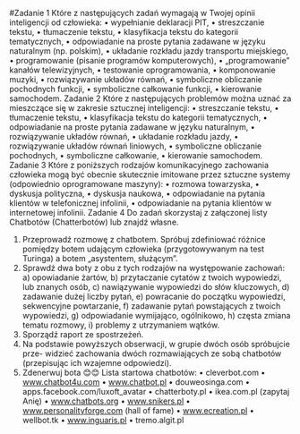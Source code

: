 #Zadanie 1
  Które z następujących zadań wymagają w Twojej opinii inteligencji od człowieka:
    • wypełnianie deklaracji PIT,
    • streszczanie tekstu,
    • tłumaczenie tekstu,
    • klasyfikacja tekstu do kategorii tematycznych,
    • odpowiadanie na proste pytania zadawane w języku naturalnym (np. polskim),
    • układanie rozkładu jazdy transportu miejskiego,
    • programowanie (pisanie programów komputerowych),
    • „programowanie” kanałów telewizyjnych,
    • testowanie oprogramowania,
    • komponowanie muzyki,
    • rozwiązywanie układów równań,
    • symboliczne obliczanie pochodnych funkcji,
    • symboliczne całkowanie funkcji,
    • kierowanie samochodem.
Zadanie 2
  Które z następujących problemów można uznać za mieszczące się w zakresie sztucznej
  inteligencji:
    • streszczanie tekstu,
    • tłumaczenie tekstu,
    • klasyfikacja tekstu do kategorii tematycznych,
    • odpowiadanie na proste pytania zadawane w języku naturalnym,
    • rozwiązywanie układów równań,
    • układanie rozkładu jazdy,
    • rozwiązywanie układów równań liniowych,
    • symboliczne obliczanie pochodnych,
    • symboliczne całkowanie,
    • kierowanie samochodem.
Zadanie 3
  Które z poniższych rodzajów komunikacyjnego zachowania człowieka mogą być
  obecnie skutecznie imitowane przez sztuczne systemy (odpowiednio oprogramowane
  maszyny):
    • rozmowa towarzyska,
    • dyskusja polityczna,
    • dyskusja naukowa,
    • odpowiadanie na pytania klientów w telefonicznej infolinii,
    • odpowiadanie na pytania klientów w internetowej infolinii.
Zadanie 4
Do zadań skorzystaj z załączonej listy Chatbotów (Chatterbotów) lub znajdź własne.
1. Przeprowadź rozmowę z chatbotem. Spróbuj zdefiniować różnice pomiędzy
botem udającym człowieka (przygotowywanym na test Turinga) a botem
„asystentem, służącym”.
2. Sprawdź dwa boty z obu z tych rodzajów na występowanie zachowań:
a) opowiadanie żartów,
b) przytaczanie cytatów z twoich wypowiedzi, lub znanych osób,
c) nawiązywanie wypowiedzi do słów kluczowych,
d) zadawanie dużej liczby pytań,
e) powracanie do początku wypowiedzi, sekwencyjne powtarzanie,
f) zadawanie pytań powstających z twoich wypowiedzi,
g) odpowiadanie wymijająco, ogólnikowo,
h) częsta zmiana tematu rozmowy,
i) problemy z utrzymaniem wątków.
3. Sporządź raport ze spostrzeżeń.
4. Na podstawie powyższych obserwacji, w grupie dwóch osób spróbujcie prze-
widzieć zachowania dwóch rozmawiających ze sobą chatbotów (przepisując ich
wzajemne odpowiedzi).
5. Zdenerwuj bota 😊😊
Lista startowa chatbotów:
• cleverbot.com
• www.chatbot4u.com
• www.chatbot.pl
• douweosinga.com
• apps.facebook.com/luxoft_avatar
• chatterboty.pl
• ikea.com.pl (zapytaj Anię)
• www.chatbots.org
• www.snikers.pl
• www.personalityforge.com (hall of fame)
• www.ecreation.pl
• wellbot.tk
• www.inguaris.pl
• tremo.algit.pl
